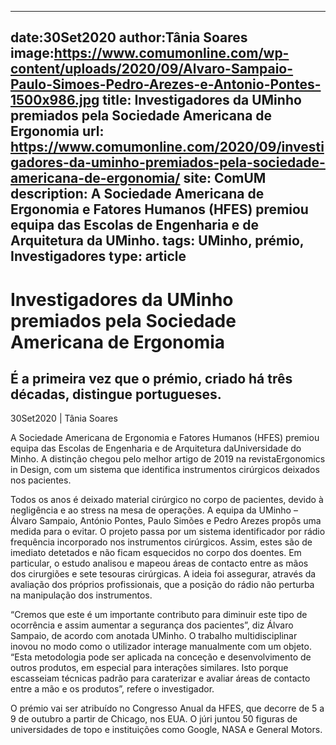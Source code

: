 
---
date:30Set2020
author:Tânia Soares
image:https://www.comumonline.com/wp-content/uploads/2020/09/Alvaro-Sampaio-Paulo-Simoes-Pedro-Arezes-e-Antonio-Pontes-1500x986.jpg
title: Investigadores da UMinho premiados pela Sociedade Americana de Ergonomia
url: https://www.comumonline.com/2020/09/investigadores-da-uminho-premiados-pela-sociedade-americana-de-ergonomia/
site: ComUM
description: A Sociedade Americana de Ergonomia e Fatores Humanos (HFES) premiou equipa das Escolas de Engenharia e de Arquitetura da UMinho.
tags: UMinho, prémio, Investigadores
type: article
---


# Investigadores da UMinho premiados pela Sociedade Americana de Ergonomia

## É a primeira vez que o prémio, criado há três décadas, distingue portugueses.

30Set2020 | Tânia Soares

A Sociedade Americana de Ergonomia e Fatores Humanos (HFES) premiou equipa das Escolas de Engenharia e de Arquitetura daUniversidade do Minho. A distinção chegou pelo melhor artigo de 2019 na revistaErgonomics in Design, com um sistema que identifica instrumentos cirúrgicos deixados nos pacientes.

Todos os anos é deixado material cirúrgico no corpo de pacientes, devido à negligência e ao stress na mesa de operações. A equipa da UMinho – Álvaro Sampaio, António Pontes, Paulo Simões e Pedro Arezes propôs uma medida para o evitar. O projeto passa por um sistema identificador por rádio frequência incorporado nos instrumentos cirúrgicos. Assim, estes são de imediato detetados e não ficam esquecidos no corpo dos doentes. Em particular, o estudo analisou e mapeou áreas de contacto entre as mãos dos cirurgiões e sete tesouras cirúrgicas. A ideia foi assegurar, através da avaliação dos próprios profissionais, que a posição do rádio não perturba na manipulação dos instrumentos.

“Cremos que este é um importante contributo para diminuir este tipo de ocorrência e assim aumentar a segurança dos pacientes”, diz Álvaro Sampaio, de acordo com anotada UMinho. O trabalho multidisciplinar inovou no modo como o utilizador interage manualmente com um objeto. “Esta metodologia pode ser aplicada na conceção e desenvolvimento de outros produtos, em especial para interações similares. Isto porque escasseiam técnicas padrão para caraterizar e avaliar áreas de contacto entre a mão e os produtos”, refere o investigador.

O prémio vai ser atribuído no Congresso Anual da HFES, que decorre de 5 a 9 de outubro a partir de Chicago, nos EUA. O júri juntou 50 figuras de universidades de topo e instituições como Google, NASA e General Motors.


